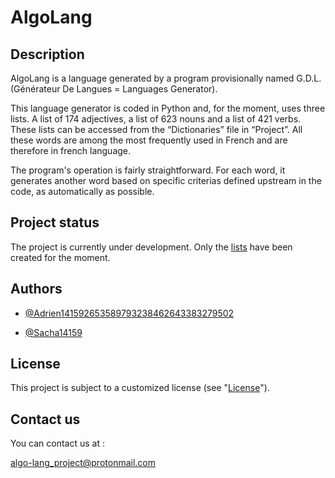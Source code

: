 # AlgoLang


## Description

AlgoLang is a language generated by a program provisionally named G.D.L. (Générateur De Langues = Languages Generator).

This language generator is coded in Python and, for the moment, uses three lists. A list of 174 adjectives, a list of 623 nouns and a list of 421 verbs. These lists can be accessed from the “Dictionaries” file in “Project”. All these words are among the most frequently used in French and are therefore in french language.

The program's operation is fairly straightforward. For each word, it generates another word based on specific criterias defined upstream in the code, as automatically as possible.
## Project status

The project is currently under development. Only the [lists](https://github.com/Adrien141592653589793238462643383279502/G.D.L./tree/764f56fc5e64a3974eec633de7453ed03a0098c1/Project/Dictionaries) have been created for the moment.

## Authors

- [@Adrien141592653589793238462643383279502](https://github.com/Adrien141592653589793238462643383279502)

- [@Sacha14159](https://github.com/Sacha14159)
## License

This project is subject to a customized license (see "[License](https://github.com/Adrien141592653589793238462643383279502/G.D.L./blob/main/LICENSE)").
## Contact us

You can contact us at :

algo-lang_project@protonmail.com
